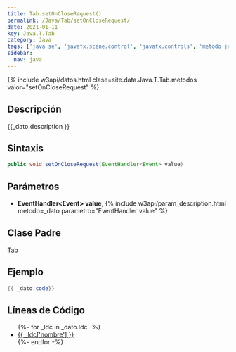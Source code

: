 ```yaml
---
title: Tab.setOnCloseRequest()
permalink: /Java/Tab/setOnCloseRequest/
date: 2021-01-11
key: Java.T.Tab
category: Java
tags: ['java se', 'javafx.scene.control', 'javafx.controls', 'metodo java', 'JavaFX 2.0']
sidebar: 
  nav: java
---
```


{% include w3api/datos.html clase=site.data.Java.T.Tab.metodos valor="setOnCloseRequest" %}

## Descripción
{{_dato.description }}

## Sintaxis
~~~java
public void setOnCloseRequest(EventHandler<Event> value)
~~~

## Parámetros
* **EventHandler&lt;Event&gt; value**,  {% include w3api/param_description.html metodo=_dato parametro="EventHandler<Event> value" %}

## Clase Padre
[Tab](/Java/Tab/)

## Ejemplo
~~~java
{{ _dato.code}}
~~~

## Líneas de Código
<ul>
{%- for _ldc in _dato.ldc -%}
   <li>
       <a href="{{_ldc['url'] }}">{{ _ldc['nombre'] }}</a>
   </li>
{%- endfor -%}
</ul>
